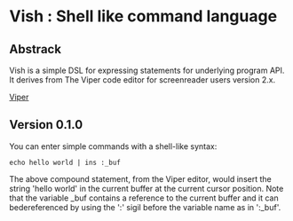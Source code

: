 # Vish : Shell like command language

## Abstrack

Vish is a simple DSL for expressing  statements for underlying
program API. It derives from  The Viper code editor for screenreader users version 2.x.

[Viper](https://github.com/edhowland/viper)

## Version 0.1.0


You can enter simple commands with a shell-like syntax:

```
echo hello world | ins :_buf
```

The above compound statement, from the Viper editor, would insert the string
'hello world' in the current buffer at the current cursor position. Note that the variable _buf contains
a reference to the current buffer and it can bedereferenced by using
the ':' sigil before the variable name as in ':_buf'.

